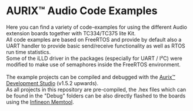 # AURIX™ Audio Code Examples

Here you can find a variety of code-examples for using the different Audio extension boards together with TC334/TC375 lite Kit.<br>
All code examples are based on FreeRTOS and provide by default also a UART handler to provide basic send/receive functionality as well as RTOS run time statistics.<br>
Some of the iLLD driver in the packages (especially for UART / I²C) were modified to make use of semaphores inside the FreeRTOS environment.
<br>
<br>
The example projects can be compiled and debugged with the [Aurix™ Development Studio](https://www.infineon.com/cms/en/product/promopages/aurix-development-studio/) (v1.5.2 upwards).<br>
As all projects in this repository are pre-compiled, the .hex files which can be found in the "Debug" folders can be also directly flashed to the boards using the [Infineon Memtool](https://www.infineon.com/cms/en/tools/aurix-tools/free-tools/infineon/).


